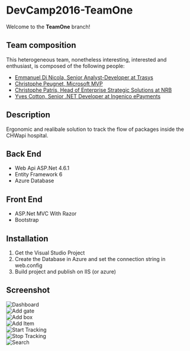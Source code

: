 # DevCamp2016-TeamOne #

Welcome to the __TeamOne__ branch!

## Team composition ##

This heterogeneous team, nonetheless interesting, interested and enthusiast, is composed of the following people:
* [Emmanuel Di Nicola, Senior Analyst-Developer at Trasys](https://www.linkedin.com/in/emmanuel-di-nicola-a4b7822) 
* [Christophe Peugnet, Microsoft MVP](https://fr.linkedin.com/in/christophepeugnet/en)
* [Christophe Patris, Head of Enterprise Strategic Solutions at NRB](https://be.linkedin.com/in/christophe-patris-6a88b4a)
* [Yves Cotton, Senior .NET Developer at Ingenico ePayments](https://be.linkedin.com/in/ycotton)
 
## Description ##

Ergonomic and realibale solution to track the flow of packages inside the CHWapi hospital.

## Back End ##

+ Web Api ASP.Net 4.6.1
+ Entity Framework 6
+ Azure Database

## Front End ##

+ ASP.Net MVC With Razor
+ Bootstrap

## Installation  ##

 1. Get the Visual Studio Project
 2. Create the Database in Azure and set the connection string in web.config
 3. Build project and publish on IIS (or azure)
 
## Screenshot ##

<div class="container">
  <div class="row">
    <div class="col-md-6"><img src="https://github.com/micbelgique/DevCamp2016-TeamOne/blob/master/GoodsTracking/Documentation/Dashboard.png" alt="Dashboard"/></div>
    <div class="col-md-6"><img src="https://github.com/micbelgique/DevCamp2016-TeamOne/blob/master/GoodsTracking/Documentation/AddGate.png" alt="Add gate"/></div>
  </div>
  <div class="row">
    <div class="col-md-6"><img src="https://github.com/micbelgique/DevCamp2016-TeamOne/blob/master/GoodsTracking/Documentation/AddBox.png" alt="Add box"/></div>
    <div class="col-md-6"><img src="https://github.com/micbelgique/DevCamp2016-TeamOne/blob/master/GoodsTracking/Documentation/AddItem.png" alt="Add Item"/></div>
  </div>
  <div class="row">
    <div class="col-md-6"><img src="https://github.com/micbelgique/DevCamp2016-TeamOne/blob/master/GoodsTracking/Documentation/StartTracking.png" alt="Start Tracking"/></div>
    <div class="col-md-6"><img src="https://github.com/micbelgique/DevCamp2016-TeamOne/blob/master/GoodsTracking/Documentation/StopTracking.png" alt="Stop Tracking"/></div>
  </div>
  <div class="row">
    <div class="col-md-6"><img src="https://github.com/micbelgique/DevCamp2016-TeamOne/blob/master/GoodsTracking/Documentation/Search.png" alt="Search"/></div>
  </div>
</div>